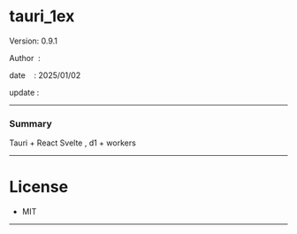 ﻿# tauri_1ex

 Version: 0.9.1

 Author  : 

 date    : 2025/01/02

 update  :

***
### Summary

Tauri + React Svelte ,  d1 + workers

***
# License

* MIT

***

